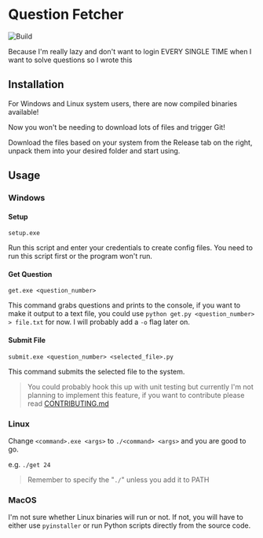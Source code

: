 # Question Fetcher

![Build](https://github.com/NOOBDY/GetQuestions/actions/workflows/build.yaml/badge.svg)

Because I'm really lazy and don't want to login EVERY SINGLE TIME when I want to solve questions so I wrote this

## Installation

For Windows and Linux system users, there are now compiled binaries available!

Now you won't be needing to download lots of files and trigger Git!

Download the files based on your system from the Release tab on the right, unpack them into your desired folder and start using.

## Usage

### Windows

#### Setup

`setup.exe`

Run this script and enter your credentials to create config files. You need to run this script first or the program won't run.

#### Get Question

`get.exe <question_number>`

This command grabs questions and prints to the console, if you want to make it output to a text file, you could use `python get.py <question_number> > file.txt` for now. I will probably add a `-o` flag later on.

#### Submit File

`submit.exe <question_number> <selected_file>.py`

This command submits the selected file to the system.

> You could probably hook this up with unit testing but currently I'm not planning to implement this feature, if you want to contribute please read [CONTRIBUTING.md](./CONTRIBUTING.md)

### Linux

Change `<command>.exe <args>` to `./<command> <args>` and you are good to go.

e.g. `./get 24`

> Remember to specify the "`./`" unless you add it to PATH

### MacOS

I'm not sure whether Linux binaries will run or not. If not, you will have to either use `pyinstaller` or run Python scripts directly from the source code.
